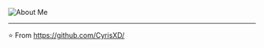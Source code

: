 ![About Me](https://github.com/CyrisXD/CyrisXD/raw/master/bio.gif)

---
⭐️ From https://github.com/CyrisXD/
